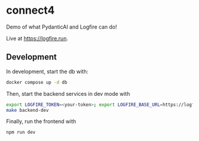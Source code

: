 # connect4

Demo of what PydanticAI and Logfire can do!

Live at <https://logfire.run>.

## Development

In development, start the db with:

```bash
docker compose up -d db
```

Then, start the backend services in dev mode with

```bash
export LOGFIRE_TOKEN=<your-token>; export LOGFIRE_BASE_URL=https://logfire-eu.pydantic.dev/ # or https://logfire-us.pydantic.dev/
make backend-dev
```

Finally, run the frontend with

```bash
npm run dev
```
